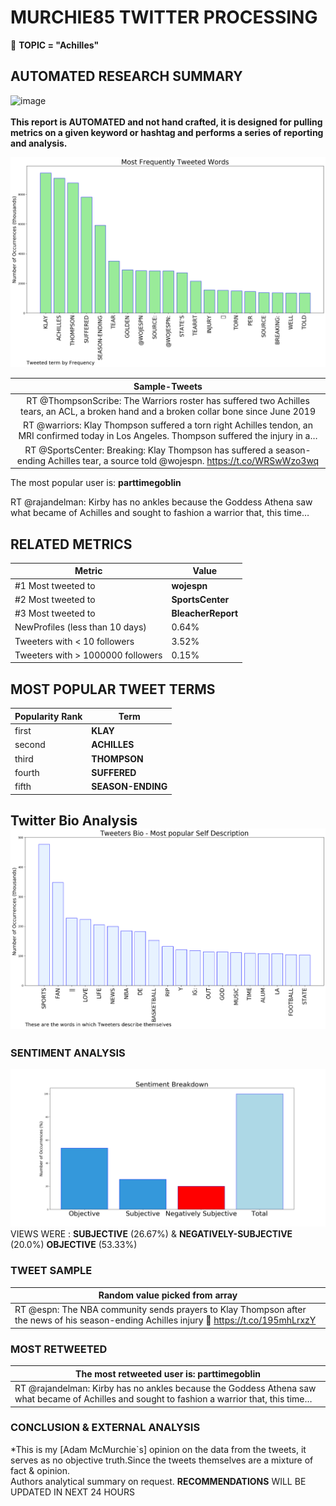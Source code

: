 # MURCHIE85 TWITTER PROCESSING 
&#x1F34E; **TOPIC = "Achilles"**

## AUTOMATED RESEARCH SUMMARY

![image](https://marketingplatform.google.com/about/static/images/gmp/analytics-smb-benefit.jpg)
<br></br>
<b> This report is AUTOMATED and not hand crafted, it is designed for pulling metrics on a given keyword or hashtag and performs a series of reporting and analysis.</b>



![image](TWEETS.png)



|                **Sample-Tweets**        |
| :-------------: |
| RT @ThompsonScribe: The Warriors roster has suffered two Achilles tears, an ACL, a broken hand and a broken collar bone since June 2019 |
| RT @warriors: Klay Thompson suffered a torn right Achilles tendon, an MRI confirmed today in Los Angeles. Thompson suffered the injury in a… |
| RT @SportsCenter: Breaking: Klay Thompson has suffered a season-ending Achilles tear, a source told @wojespn. https://t.co/WRSwWzo3wq |

The most popular user is: **parttimegoblin**
<div class="alert alert-block alert-danger"> RT @rajandelman: Kirby has no ankles because the Goddess Athena saw what became of Achilles and sought to fashion a warrior that, this time…</div>

## RELATED METRICS<br>
| Metric | Value |
| ------------- | ------------- |
| #1 Most tweeted to  | **wojespn** |
| #2 Most tweeted to  | **SportsCenter** |
| #3 Most tweeted to  | **BleacherReport** |
| NewProfiles (less than 10 days) | 0.64%  |
| Tweeters with < 10 followers  | 3.52%|
| Tweeters with > 1000000 followers  | 0.15%  |



## MOST POPULAR TWEET TERMS 


| Popularity Rank  | Term |
| ------------- | ------------- |
| first  | **KLAY**  |
| second  | **ACHILLES**  |
| third  | **THOMPSON** |
| fourth  | **SUFFERED**  |
| fifth  | **SEASON-ENDING**  |


## Twitter Bio Analysis![image](BIO.png)
### SENTIMENT ANALYSIS
![image](sentiment.png)
VIEWS WERE : **SUBJECTIVE**  (26.67%) & **NEGATIVELY-SUBJECTIVE** (20.0%) **OBJECTIVE** (53.33%)

### TWEET SAMPLE 
| Random value picked from array |
| ------------- |
|RT @espn: The NBA community sends prayers to Klay Thompson after the news of his season-ending Achilles injury 🙏 https://t.co/195mhLrxzY |

### MOST RETWEETED 

| The most retweeted user is: **parttimegoblin**  |
| ------------- |
| RT @rajandelman: Kirby has no ankles because the Goddess Athena saw what became of Achilles and sought to fashion a warrior that, this time… |

### CONCLUSION & EXTERNAL ANALYSIS

*This is my [Adam McMurchie`s] opinion on the data from the tweets, it serves as no objective truth.Since the tweets themselves are a mixture of fact & opinion.<br>
Authors analytical summary on request.
**RECOMMENDATIONS** WILL BE UPDATED IN NEXT  24 HOURS <br>
